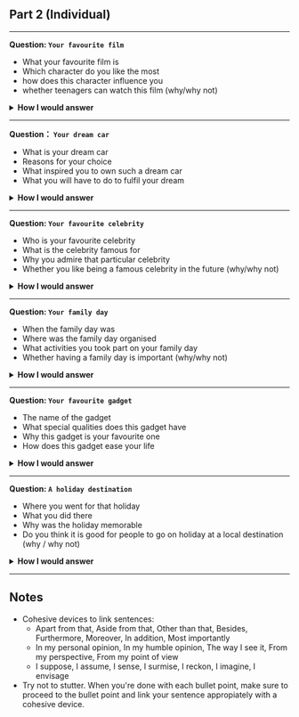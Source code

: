 
## Part 2 (Individual)

***
**Question: `Your favourite film`**
- What your favourite film is
- Which character do you like the most
- how does this character influence you
- whether teenagers can watch this film (why/why not)
  
<details>
    <summary><b>How I would answer</b></summary>

- My favourite film is a popular Japanese animated film called "Your Name"
- The character which I like the most is one of the main character of the film: Taki Tachibana. He is a young teenage boy who is struggling to find his place in the world.
- I admire Taki's journey towards empathy and self-discovery. Which inspires me to seek out new experiences and approach the world with an open mind.
- In my opinion, this film is suitable for teenagers. The film teaches adolescents the power of human relations, and the importance of empathy.
</details>

***
**Question： `Your dream car`**
- What is your dream car
- Reasons for your choice
- What inspired you to own such a dream car
- What you will have to do to fulfil your dream

<details>
    <summary><b>How I would answer</b></summary>

- My dream car is not a sports car like most people but more of a minvan like Toyota Alphard.
- It is because of the comfortable and spacious interior. Furthermore, it's smooth and quiet. Most importantly, it's equipped advanced safety features. These features are perfect to keep my family comfortable and safe in a long sedentary road trip.
- The reliabity of such car inspired me.
- I have to work extremely hard in order to afford the outstanding cost of fulfilling my dream 
</details>

***
**Question: `Your favourite celebrity`**
- Who is your favourite celebrity
- What is the celebrity famous for
- Why you admire that particular celebrity
- Whether you like being a famous celebrity in the future (why/why not)

<details>
    <summary><b>How I would answer</b></summary>

- My favourite celebrity is Lee Chong Wei.
- He is famous for being a great badminton champion.
- I admire him because I'm personally a badminton player myself. I look up to him not only because he possesses outstanding badminton skills, but because of his generosity and sportsmanship
- Yes, I have always dreamt of being a famous badminton player. 
</details>

***
**Question: `Your family day`**
- When the family day was
- Where was the family day organised
- What activities you took part on your family day
- Whether having a family day is important (why/why not)

<details>
    <summary><b>How I would answer</b></summary>

- The family day was during Chinese New Year.
- It was held on my grandmother's place.
- I had a long talk with my cousins and since we only meet every few years. Other than that, we played traditional games and enjoyed the quality time we spent together.
- Ultimately, I believe having a family day is crucial. Family day is a special occasion and the perfect oppoturnity to bond, create memories and strengthen your relationship with family members.
</details>

***
**Question: `Your favourite gadget`**
- The name of the gadget
- What special qualities does this gadget have
- Why this gadget is your favourite one
- How does this gadget ease your life

<details>
    <summary><b>How I would answer</b></summary>

- My favourite gadget is my smartphone.
- It's a perfect jack of all trades device. For example, smartphones are highly connected, allowing users to access information and stay in touch with friends and family from anywhere. Other than that, smartphones also include incredible photo capturing capabilities.
- In my opinion, I love my smartphone because of it's ability to strengthen my bond with my friends and family. For instance, it freezes memorable moments into photos. Furthermore, it connects me with them from virtually anywhere.
- Smartphones are highly portable and compact, allowing me to carry it in a bag or pocket. This means I can be highly productive and connected anywhere I go.
  
</details>

***
**Question: `A holiday destination`**
- Where you went for that holiday
- What you did there
- Why was the holiday memorable
- Do you think it is good for people to go on holiday at a local destination (why / why not)

<details>
    <summary><b>How I would answer</b></summary>

- My most memorable holiday was that one time I went to Cameron Highlands with my family
- We vistited the tea plantations at Cameron Highland and the host patiently explaiend the process of cultivating tea. Apart from that, we also went strawberry picking and exploring the butterfly park.
- Other than that, the most memorable part of the holiday was when we hiked in the lush jungles, the trip was just incredible and the sceneries are just breathtaking.
- In my personal opinion, I think it's good for people to go on holiday at a local destination. There are plenty of holiday destinations and breathtaking sceneries in our country. Furthermore it's more convenient and economical, you can easily travel to these destinations compared to travelling abroad.
</details>

***
## Notes
- Cohesive devices to link sentences:
    - Apart from that, Aside from that, Other than that, Besides, Furthermore, Moreover, In addition, Most importantly
    - In my personal opinion, In my humble opinion, The way I see it, From my perspective, From my point of view
    - I suppose, I assume, I sense, I surmise, I reckon, I imagine, I envisage
- Try not to stutter. When you're done with each bullet point, make sure to proceed to the bullet point and link your sentence appropiately with a cohesive device.
